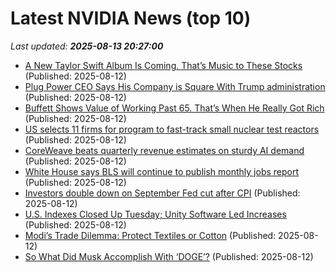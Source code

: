 # Latest NVIDIA News (top 10)
_Last updated: **2025-08-13 20:27:00**_

- [A New Taylor Swift Album Is Coming. That’s Music to These Stocks](https://biztoc.com/x/ba76fe913b1b87f4) (Published: 2025-08-12)
- [Plug Power CEO Says His Company is Square With Trump administration](https://biztoc.com/x/594803b9af635e9f) (Published: 2025-08-12)
- [Buffett Shows Value of Working Past 65. That’s When He Really Got Rich](https://biztoc.com/x/0a4909fede66dc1c) (Published: 2025-08-12)
- [US selects 11 firms for program to fast-track small nuclear test reactors](https://biztoc.com/x/7adcf0b1255ea657) (Published: 2025-08-12)
- [CoreWeave beats quarterly revenue estimates on sturdy AI demand](https://biztoc.com/x/8423cb8ca6dc923e) (Published: 2025-08-12)
- [White House says BLS will continue to publish monthly jobs report](https://biztoc.com/x/1f0f3f1e727fbcbb) (Published: 2025-08-12)
- [Investors double down on September Fed cut after CPI](https://biztoc.com/x/b61cd1e5fcbba429) (Published: 2025-08-12)
- [U.S. Indexes Closed Up Tuesday; Unity Software Led Increases](https://biztoc.com/x/5b19ec69c6a3c550) (Published: 2025-08-12)
- [Modi’s Trade Dilemma: Protect Textiles or Cotton](https://biztoc.com/x/47e003b39c4335c5) (Published: 2025-08-12)
- [So What Did Musk Accomplish With ‘DOGE’?](https://biztoc.com/x/a82d11dbf4d9d37f) (Published: 2025-08-12)
